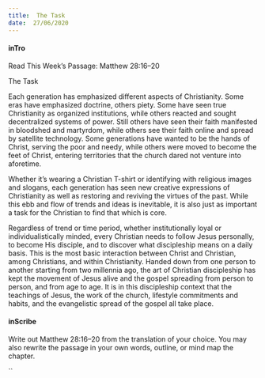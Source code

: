 ```yaml
---
title:  The Task
date:  27/06/2020
---
```


#### inTro

Read This Week’s Passage: Matthew 28:16–20

The Task

Each generation has emphasized different aspects of Christianity. Some eras have emphasized doctrine, others piety. Some have seen true Christianity as organized institutions, while others reacted and sought decentralized systems of power. Still others have seen their faith manifested in bloodshed and martyrdom, while others see their faith online and spread by satellite technology. Some generations have wanted to be the hands of Christ, serving the poor and needy, while others were moved to become the feet of Christ, entering territories that the church dared not venture into aforetime.

Whether it’s wearing a Christian T-shirt or identifying with religious images and slogans, each generation has seen new creative expressions of Christianity as well as restoring and reviving the virtues of the past. While this ebb and flow of trends and ideas is inevitable, it is also just as important a task for the Christian to find that which is core.

Regardless of trend or time period, whether institutionally loyal or individualistically minded, every Christian needs to follow Jesus personally, to become His disciple, and to discover what discipleship means on a daily basis. This is the most basic interaction between Christ and Christian, among Christians, and within Christianity. Handed down from one person to another starting from two millennia ago, the art of Christian discipleship has kept the movement of Jesus alive and the gospel spreading from person to person, and from age to age. It is in this discipleship context that the teachings of Jesus, the work of the church, lifestyle commitments and habits, and the evangelistic spread of the gospel all take place.

#### inScribe

Write out          Matthew 28:16–20 from the translation of your choice. You may also rewrite the passage in your own words, outline, or mind map the chapter.

``